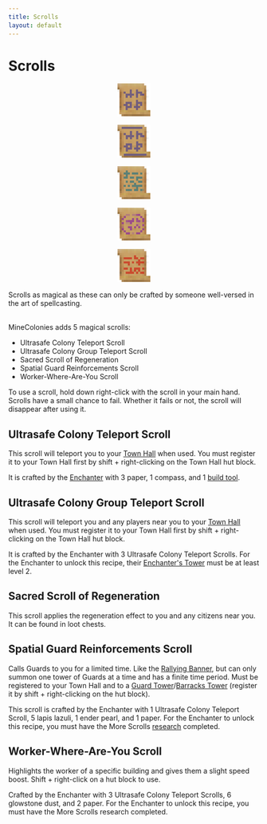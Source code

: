 ```yaml
---
title: Scrolls
layout: default
---
```

# Scrolls

<div class="infobox box text-center">
    <p style="text-align:center;"><img src="../../assets/images/items/scrolltp.png" alt="Ultrasafe colony teleport scroll"></p>
    <p style="text-align:center;"><img src="../../assets/images/items/scrollareatp.png" alt="Ultrasafe colony group-teleport scroll"></p>
    <p style="text-align:center;"><img src="../../assets/images/items/scrollregeneration.png" alt="Sacred Scroll of Regeneration"></p>
    <p style="text-align:center;"><img src="../../assets/images/items/scrollguardsummon.png" alt="Spatial guard reinforcement scroll"></p>
    <p style="text-align:center;"><img src="../../assets/images/items/scrollworkerlocator.png" alt="Worker-where-are-you scroll"></p>
    Scrolls as magical as these can only be crafted by someone well-versed in the art of spellcasting.
</div>
<br>

MineColonies adds 5 magical scrolls:

- Ultrasafe Colony Teleport Scroll
- Ultrasafe Colony Group Teleport Scroll
- Sacred Scroll of Regeneration
- Spatial Guard Reinforcements Scroll
- Worker-Where-Are-You Scroll

To use a scroll, hold down right-click with the scroll in your main hand. Scrolls have a small chance to fail. Whether it fails or not, the scroll will disappear after using it.

## Ultrasafe Colony Teleport Scroll

This scroll will teleport you to your [Town Hall](../../source/buildings/townhall) when used. You must register it to your Town Hall first by shift + right-clicking on the Town Hall hut block.

It is crafted by the [Enchanter](../../source/workers/enchanter) with 3 paper, 1 compass, and 1 [build tool](../../source/items/buildtool).

## Ultrasafe Colony Group Teleport Scroll

This scroll will teleport you and any players near you to your [Town Hall](../../source/buildings/townhall) when used. You must register it to your Town Hall first by shift + right-clicking on the Town Hall hut block.

It is crafted by the Enchanter with 3 Ultrasafe Colony Teleport Scrolls. For the Enchanter to unlock this recipe, their [Enchanter's Tower](../../source/buildings/enchantertower) must be at least level 2.

## Sacred Scroll of Regeneration

This scroll applies the regeneration effect to you and any citizens near you. It can be found in loot chests.

## Spatial Guard Reinforcements Scroll

Calls Guards to you for a limited time. Like the [Rallying Banner](../../source/items/rallyingbanner), but can only summon one tower of Guards at a time and has a finite time period. Must be registered to your Town Hall and to a [Guard Tower](../../source/buildings/guardtower)/[Barracks Tower](../../source/buildings/barrackstower) (register it by shift + right-clicking on the hut block).

This scroll is crafted by the Enchanter with 1 Ultrasafe Colony Teleport Scroll, 5 lapis lazuli, 1 ender pearl, and 1 paper. For the Enchanter to unlock this recipe, you must have the More Scrolls [research](../../source/systems/research) completed.

## Worker-Where-Are-You Scroll

Highlights the worker of a specific building and gives them a slight speed boost. Shift + right-click on a hut block to use.

Crafted by the Enchanter with 3 Ultrasafe Colony Teleport Scrolls, 6 glowstone dust, and 2 paper. For the Enchanter to unlock this recipe, you must have the More Scrolls research completed.
